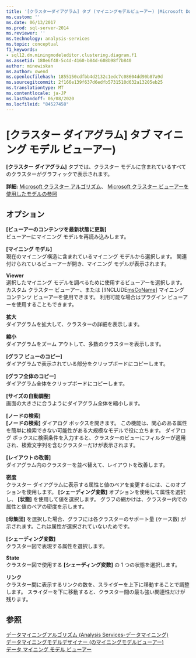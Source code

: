```yaml
---
title: '[クラスターダイアグラム] タブ (マイニングモデルビューアー) |Microsoft Docs'
ms.custom: ''
ms.date: 06/13/2017
ms.prod: sql-server-2014
ms.reviewer: ''
ms.technology: analysis-services
ms.topic: conceptual
f1_keywords:
- sql12.dm.miningmodeleditor.clustering.diagram.f1
ms.assetid: 180e6f48-5c4d-4160-b84d-608b98f7b840
author: minewiskan
ms.author: owend
ms.openlocfilehash: 1855150cdfbb4d2132c1edc7c08604dd90b87a9d
ms.sourcegitcommit: 2f166e139f637d6edfb5731510d632a13205eb25
ms.translationtype: MT
ms.contentlocale: ja-JP
ms.lasthandoff: 06/08/2020
ms.locfileid: "84527458"
---
```

# <a name="cluster-diagram-tab-mining-model-viewer"></a>[クラスター ダイアグラム] タブ マイニング モデル ビューアー)
  **[クラスター ダイアグラム]** タブでは、クラスター モデルに含まれているすべてのクラスターがグラフィックで表示されます。  
  
 **詳細:** [Microsoft クラスター アルゴリズム](data-mining/microsoft-clustering-algorithm.md)、 [Microsoft クラスター ビューアーを使用したモデルの参照](data-mining/browse-a-model-using-the-microsoft-cluster-viewer.md)  
  
## <a name="options"></a>オプション  
 **[ビューアーのコンテンツを最新状態に更新]**  
 ビューアーにマイニング モデルを再読み込みします。  
  
 **[マイニング モデル]**  
 現在のマイニング構造に含まれているマイニング モデルから選択します。 関連付けられているビューアーが開き、マイニング モデルが表示されます。  
  
 **Viewer**  
 選択したマイニング モデルを調べるために使用するビューアーを選択します。 カスタム クラスター ビューアー、または [!INCLUDE[msCoName](../includes/msconame-md.md)] マイニング コンテンツ ビューアーを使用できます。 利用可能な場合はプラグイン ビューアーを使用することもできます。  
  
 **拡大**  
 ダイアグラムを拡大して、クラスターの詳細を表示します。  
  
 **縮小**  
 ダイアグラムをズーム アウトして、多数のクラスターを表示します。  
  
 **[グラフ ビューのコピー]**  
 ダイアグラムで表示されている部分をクリップボードにコピーします。  
  
 **[グラフ全体のコピー]**  
 ダイアグラム全体をクリップボードにコピーします。  
  
 **[サイズの自動調整]**  
 画面の大きさに合うようにダイアグラム全体を縮小します。  
  
 **[ノードの検索]**  
 **[ノードの検索]** ダイアログ ボックスを開きます。 この機能は、関心のある属性を簡単に検索できない可能性がある大規模なモデルで役に立ちます。 ダイアログ ボックスに検索条件を入力すると、クラスターのビューにフィルターが適用され、検索文字列を含むクラスターだけが表示されます。  
  
 **[レイアウトの改善]**  
 ダイアグラム内のクラスターを並べ替えて、レイアウトを改善します。  
  
 **密度**  
 クラスター ダイアグラムに表示する属性と値のペアを変更するには、このオプションを使用します。 **[シェーディング変数]** オプションを使用して属性を選択し、 **[状態]** を使用して値を選択します。 グラフの網かけは、クラスター内での属性と値のペアの密度を示します。  
  
 **[母集団]** を選択した場合、グラフには各クラスターのサポート量 (ケース数) が示されます。これは属性が選択されていないためです。  
  
 **[シェーディング変数]**  
 クラスター図で表現する属性を選択します。  
  
 **State**  
 クラスター図で使用する **[シェーディング変数]** の 1 つの状態を選択します。  
  
 **リンク**  
 クラスター間に表示するリンクの数を、スライダーを上下に移動することで調整します。 スライダーを下に移動すると、クラスター間の最も強い関連性だけが残ります。  
  
## <a name="see-also"></a>参照  
 [データマイニングアルゴリズム &#40;Analysis Services-データマイニング&#41;](data-mining/data-mining-algorithms-analysis-services-data-mining.md)   
 [データマイニングモデルデザイナー &#40;のマイニングモデルビューアー&#41;](mining-model-viewers-data-mining-model-designer.md)   
 [データ マイニング モデル ビューアー](data-mining/data-mining-model-viewers.md)  
  
  
